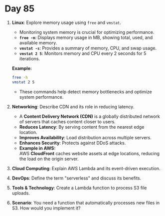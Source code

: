 # Day 85


1. **Linux**: Explore memory usage using `free` and `vmstat`.
   - Monitoring system memory is crucial for optimizing performance.  
    - **`free -m`**: Displays memory usage in MB, showing total, used, and available memory.  
    - **`vmstat -s`**: Provides a summary of memory, CPU, and swap usage.  
    - **`vmstat 2 5`**: Monitors memory and CPU every 2 seconds for 5 iterations.  

   **Example:**  
     ```sh
     free -h
     vmstat 2 5
     ```
    * These commands help detect memory bottlenecks and optimize system performance.


2. **Networking**: Describe CDN and its role in reducing latency.
   - A **Content Delivery Network (CDN)** is a globally distributed network of servers that caches content closer to users.  
    - **Reduces Latency**: By serving content from the nearest edge location.  
    - **Improves Availability**: Load distribution across multiple servers.  
    - **Enhances Security**: Protects against DDoS attacks.  

   * **Example in AWS:**  
AWS **CloudFront** caches website assets at edge locations, reducing the load on the origin server.


3. **Cloud Computing**: Explain AWS Lambda and its event-driven execution.

4. **DevOps**: Define the term "serverless" and discuss its benefits.

5. **Tools & Technology**: Create a Lambda function to process S3 file uploads.

6. **Scenario**: You need a function that automatically processes new files in S3. How would you implement it?


